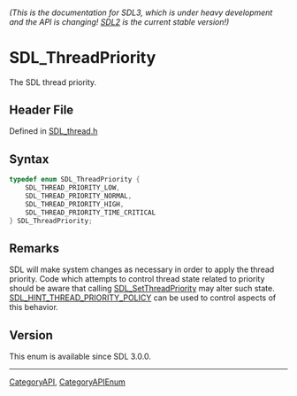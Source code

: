 ###### (This is the documentation for SDL3, which is under heavy development and the API is changing! [SDL2](https://wiki.libsdl.org/SDL2/) is the current stable version!)
# SDL_ThreadPriority

The SDL thread priority.

## Header File

Defined in [SDL_thread.h](https://github.com/libsdl-org/SDL/blob/main/include/SDL3/SDL_thread.h)

## Syntax

```c
typedef enum SDL_ThreadPriority {
    SDL_THREAD_PRIORITY_LOW,
    SDL_THREAD_PRIORITY_NORMAL,
    SDL_THREAD_PRIORITY_HIGH,
    SDL_THREAD_PRIORITY_TIME_CRITICAL
} SDL_ThreadPriority;
```

## Remarks

SDL will make system changes as necessary in order to apply the thread
priority. Code which attempts to control thread state related to priority
should be aware that calling [SDL_SetThreadPriority](SDL_SetThreadPriority)
may alter such state.
[SDL_HINT_THREAD_PRIORITY_POLICY](SDL_HINT_THREAD_PRIORITY_POLICY) can be
used to control aspects of this behavior.

## Version

This enum is available since SDL 3.0.0.

----
[CategoryAPI](CategoryAPI), [CategoryAPIEnum](CategoryAPIEnum)


